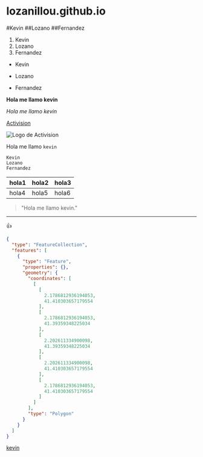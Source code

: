 # lozanillou.github.io
#Kevin
##Lozano
##Fernandez
1. Kevin
2. Lozano
3. Fernandez

- Kevin
* Lozano
+ Fernandez

**Hola me llamo kevin**

*Hola me llamo kevin*

[Activision](https://www.activision.com/es)

![Logo de Activision](https://logos-world.net/wp-content/uploads/2022/05/Activision-Symbol.png)

Hola me llamo `kevin`

```
Kevin
Lozano
Fernandez

```

| hola1  | hola2  | hola3  |
|--------|--------|--------|
| hola4  | hola5  | hola6  |

> "Hola me llamo kevin."

---

:+1:

```geojson
{
  "type": "FeatureCollection",
  "features": [
    {
      "type": "Feature",
      "properties": {},
      "geometry": {
        "coordinates": [
          [
            [
              2.1786812936194053,
              41.410303657179554
            ],
            [
              2.1786812936194053,
              41.39359348225034
            ],
            [
              2.202611334900098,
              41.39359348225034
            ],
            [
              2.202611334900098,
              41.410303657179554
            ],
            [
              2.1786812936194053,
              41.410303657179554
            ]
          ]
        ],
        "type": "Polygon"
      }
    }
  ]
}
```

[kevin](#kevin)
